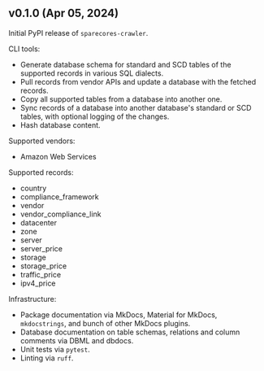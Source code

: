 ## v0.1.0 (Apr 05, 2024)

Initial PyPI release of `sparecores-crawler`.

CLI tools:

- Generate database schema for standard and SCD tables of the
  supported records in various SQL dialects.
- Pull records from vendor APIs and update a database with the fetched
  records.
- Copy all supported tables from a database into another one.
- Sync records of a database into another database's standard or SCD
  tables, with optional logging of the changes.
- Hash database content.

Supported vendors:

- Amazon Web Services

Supported records:

- country
- compliance_framework
- vendor
- vendor_compliance_link
- datacenter
- zone
- server
- server_price
- storage
- storage_price
- traffic_price
- ipv4_price

Infrastructure:

- Package documentation via MkDocs, Material for MkDocs,
  `mkdocstrings`, and bunch of other MkDocs plugins.
- Database documentation on table schemas, relations and column
  comments via DBML and dbdocs.
- Unit tests via `pytest`.
- Linting via `ruff`.
